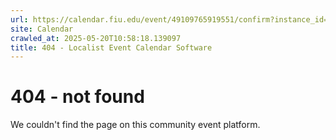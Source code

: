 ```yaml
---
url: https://calendar.fiu.edu/event/49109765919551/confirm?instance_id=49109765960537&return=https%3A%2F%2Fcalendar.fiu.edu%2Fcalendar%3Fevent_types%255B%255D%3D121722
site: Calendar
crawled_at: 2025-05-20T10:58:18.139097
title: 404 - Localist Event Calendar Software
---
```


# 404 - not found
We couldn't find the page on this community event platform.
